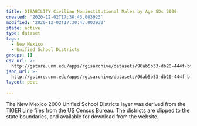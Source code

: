 ```yaml
---
title: DISABILITY Civilian Noninstitutional Males by Age SDs 2000
created: '2020-12-02T17:30:43.003923'
modified: '2020-12-02T17:30:43.003932'
state: active
type: dataset
tags:
  - New Mexico
  - Unified School Districts
groups: []
csv_url: >-
  http://gstore.unm.edu/apps/rgisarchive/datasets/96ab5b33-db20-444f-bfe2-e2bea0c99316/ksd282data950942709_schd_view.derived.csv
json_url: >-
  http://gstore.unm.edu/apps/rgisarchive/datasets/96ab5b33-db20-444f-bfe2-e2bea0c99316/ksd282data950942709_schd_view.derived.json
layout: post

---
```

The New Mexico 2000 Unified School Districts layer was derived from  the TIGER Line files from the US Census Bureau. The districts are clipped to the state boundaries, and available for download from the website.
